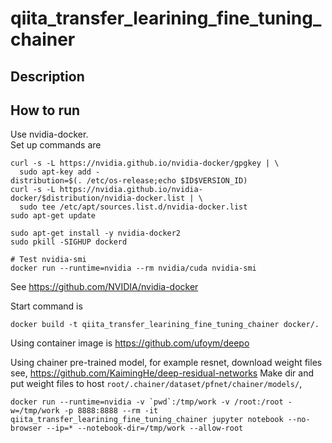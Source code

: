 # qiita_transfer_learining_fine_tuning_chainer

## Description


## How to run

Use nvidia-docker.  
Set up commands are

```
curl -s -L https://nvidia.github.io/nvidia-docker/gpgkey | \
  sudo apt-key add -
distribution=$(. /etc/os-release;echo $ID$VERSION_ID)
curl -s -L https://nvidia.github.io/nvidia-docker/$distribution/nvidia-docker.list | \
  sudo tee /etc/apt/sources.list.d/nvidia-docker.list
sudo apt-get update

sudo apt-get install -y nvidia-docker2
sudo pkill -SIGHUP dockerd

# Test nvidia-smi
docker run --runtime=nvidia --rm nvidia/cuda nvidia-smi
```

See https://github.com/NVIDIA/nvidia-docker

Start command is

```
docker build -t qiita_transfer_learining_fine_tuning_chainer docker/.
```

Using container image is https://github.com/ufoym/deepo  

Using chainer pre-trained model, for example resnet, download weight files see, https://github.com/KaimingHe/deep-residual-networks
Make dir and put weight files to host `root/.chainer/dataset/pfnet/chainer/models/`, 

```
docker run --runtime=nvidia -v `pwd`:/tmp/work -v /root:/root -w=/tmp/work -p 8888:8888 --rm -it qiita_transfer_learining_fine_tuning_chainer jupyter notebook --no-browser --ip=* --notebook-dir=/tmp/work --allow-root
```
